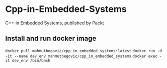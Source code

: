 # Cpp-in-Embedded-Systems
C++ in Embedded Systems, published by Packt 

## Install and run docker image
`docker pull mahmutbegovic/cpp_in_embedded_systems:latest`
`docker run -d -it --name dev_env mahmutbegovic/cpp_in_embedded_systems`
`docker exec -it dev_env /bin/bash`
